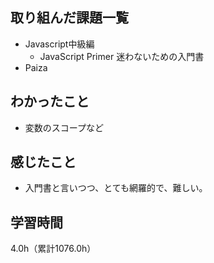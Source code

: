 ## 取り組んだ課題一覧
- Javascript中級編
  - JavaScript Primer  迷わないための入門書
- Paiza

## わかったこと
- 変数のスコープなど

## 感じたこと
- 入門書と言いつつ、とても網羅的で、難しい。

## 学習時間 
4.0h（累計1076.0h）